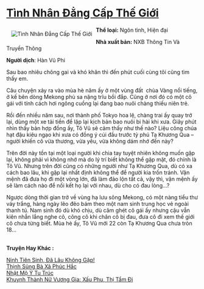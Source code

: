 <a href="https://utruyen.com/truyen/tinh-nhan-dang-cap-the-gioi/18315/" title="Tình Nhân Đẳng Cấp Thế Giới"><h1>Tình Nhân Đẳng Cấp Thế Giới</h1></a><div style="display:table"><img align="right" style="float: left; padding: 10px;" src="https://utruyen.com/images/story/200x260/tinh-nhan-dang-cap-the-gioi.jpg" alt="Tình Nhân Đẳng Cấp Thế Giới"><b>Thể loại:</b> Ngôn tình, Hiện đại<p></p><b>Nhà xuất bản:</b> NXB Thông Tin Và Truyền Thông<p></p><b>Người dịch</b>: Hàn Vũ Phi<p></p>Sau bao nhiêu chông gai và khó khăn thì đến phút cuối cùng tôi cũng tìm thấy em.<p></p>Câu chuyện xảy ra vào mùa hè năm ấy ở một vùng đất  chùa Vàng nổi tiếng, ở kế bên dòng Mekong phù sa nặng trĩu bồi đắp. Cũng ở nơi đó có một cô gái với tính cách hơi ngông cuồng lại đang bao nuôi chàng thiếu niên trẻ. <p></p>Rồi đến nhiều năm sau, nơi thành phố Tokyo hoa lệ, chàng trai ấy quay trở lại, dùng một xe tải tiền để lặp lại kịch bản bao nuôi bi hài khi xưa. Giây phút nhìn thấy bản hợp đồng ấy, Tô Vũ sẽ cảm thấy như thế nào? Liệu công chúa hạt đậu kiêu ngạo khi xưa có đồng ý cúi đầu trước tỷ phú Tạ Khương Qua – người khiến cô vừa thương, vừa yêu, vừa không dám nhớ đến này?<p></p>Trên đời này tồn tại một loại người khi chia tay tuyệt nhiên không muốn gặp lại, không phải vì không nhớ mà do lý trí biết không thể gặp mặt, đó chính là Tô Vũ. Nhưng trên đời cũng có những người như Tạ Khương Qua, dù có xa cách bao lâu, khi gặp lại nhất định không thể để người kia trốn tránh. Vận mệnh đã đưa họ đi một vòng lớn, đã làm đảo lộn tất cả, vậy thì, vận mệnh ấy sẽ làm cách nào để nối kết họ lại với nhau, dù cho có đau lòng…?<p></p>Ngược dòng thời gian trở về vùng hạ lưu sông Mekong, có một nàng tiểu thư váy trắng, hàng ngày lẽo đẽo bám theo một nam sinh trung học vẻ ngoài thanh tú. Nam sinh đó dù khó chịu, dù căm ghét cô gái ấy nhưng cậu vẫn kiên nhẫn lắng nghe cô, cõng cô khi chân cô bị đau, đưa cô đi xem thế giới cô chưa từng biết. Mùa hè ấy, Tô Vũ mới 22 còn Tạ Khương Qua chưa tròn 18…</div><p><br><b>Truyện Hay Khác :</b></p><a href="https://utruyen.com/truyen/ninh-tien-sinh-da-lau-khong-gap/18339/" alt="Ninh Tiên Sinh, Đã Lâu Không Gặp!">Ninh Tiên Sinh, Đã Lâu Không Gặp!</a><br/><a href="https://github.com/quanluxury/ngontinhhot/tree/master/truyenhay/17253/" alt="Thịnh Sủng Bà Xã Phúc Hắc">Thịnh Sủng Bà Xã Phúc Hắc</a><br/><a href="https://github.com/quanluxury/ngontinhhot/tree/master/truyenhay/18680/" alt="Nhật Mộ Ỷ Tu Trúc">Nhật Mộ Ỷ Tu Trúc</a><br/><a href="https://github.com/quanluxury/ngontinhhot/tree/master/truyenhay/19211/" alt="Khuynh Thành Nữ Vương Gia: Xấu Phu, Thị Tẩm Đi">Khuynh Thành Nữ Vương Gia: Xấu Phu, Thị Tẩm Đi</a><br/>